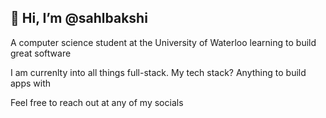 <h2>👋 Hi, I’m @sahlbakshi</h2>

<p> A computer science student at the University of Waterloo learning to build great software </p> 

<p> I am currenlty into all things full-stack. My tech stack? Anything to build apps with</p>

<p>Feel free to reach out at any of my socials</p>
